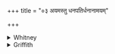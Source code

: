 +++
title = "०३ अयमस्तु धनपतिर्धनानामयम्"

+++

<details><summary>Whitney</summary>

### Translation
3. Let this man be riches-lord of riches; let this king be people-lord  
of people; in him, O Indra, put great splendors; destitute of splendor  
make thou his foe.

### Notes
As noted above, TB. combines the last three pādas of this verse with our  
1 **a**; it reads *asmāí* instead of *asmín* at beginning of **c**. The  
comm. foolishly gives himself much vain trouble to prove that the  
epithets in **a** and **b** are not repetitious.
</details>

<details><summary>Griffith</summary>

Let him be treasure-lord of goodly treasures, let him as King be master of the people. Grant unto him great power and might, O Indra, and strip his enemy of strength and vigour.
</details>
